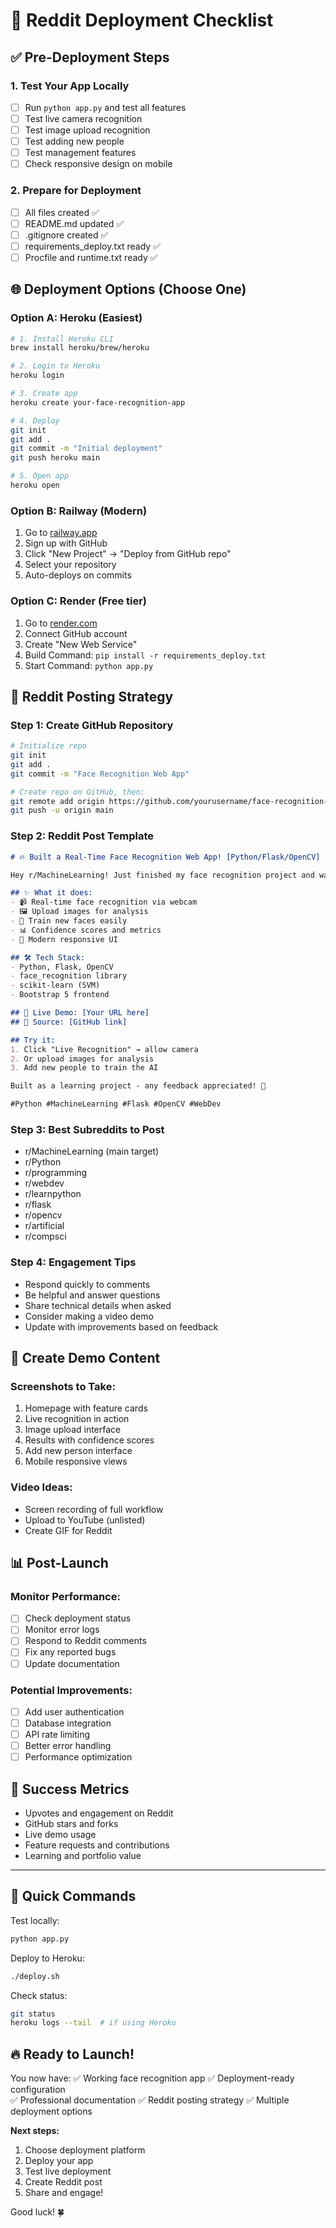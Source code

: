 # 🚀 Reddit Deployment Checklist

## ✅ Pre-Deployment Steps

### 1. Test Your App Locally
- [ ] Run `python app.py` and test all features
- [ ] Test live camera recognition
- [ ] Test image upload recognition
- [ ] Test adding new people
- [ ] Test management features
- [ ] Check responsive design on mobile

### 2. Prepare for Deployment
- [ ] All files created ✅
- [ ] README.md updated ✅
- [ ] .gitignore created ✅
- [ ] requirements_deploy.txt ready ✅
- [ ] Procfile and runtime.txt ready ✅

## 🌐 Deployment Options (Choose One)

### Option A: Heroku (Easiest)
```bash
# 1. Install Heroku CLI
brew install heroku/brew/heroku

# 2. Login to Heroku
heroku login

# 3. Create app
heroku create your-face-recognition-app

# 4. Deploy
git init
git add .
git commit -m "Initial deployment"
git push heroku main

# 5. Open app
heroku open
```

### Option B: Railway (Modern)
1. Go to [railway.app](https://railway.app)
2. Sign up with GitHub
3. Click "New Project" → "Deploy from GitHub repo"
4. Select your repository
5. Auto-deploys on commits

### Option C: Render (Free tier)
1. Go to [render.com](https://render.com)
2. Connect GitHub account
3. Create "New Web Service"
4. Build Command: `pip install -r requirements_deploy.txt`
5. Start Command: `python app.py`

## 📱 Reddit Posting Strategy

### Step 1: Create GitHub Repository
```bash
# Initialize repo
git init
git add .
git commit -m "Face Recognition Web App"

# Create repo on GitHub, then:
git remote add origin https://github.com/yourusername/face-recognition-app.git
git push -u origin main
```

### Step 2: Reddit Post Template
```markdown
# 🔥 Built a Real-Time Face Recognition Web App! [Python/Flask/OpenCV]

Hey r/MachineLearning! Just finished my face recognition project and wanted to share:

## ✨ What it does:
- 📹 Real-time face recognition via webcam
- 🖼️ Upload images for analysis
- 👤 Train new faces easily
- 📊 Confidence scores and metrics
- 🎨 Modern responsive UI

## 🛠️ Tech Stack:
- Python, Flask, OpenCV
- face_recognition library
- scikit-learn (SVM)
- Bootstrap 5 frontend

## 🎯 Live Demo: [Your URL here]
## 📁 Source: [GitHub link]

## Try it:
1. Click "Live Recognition" → allow camera
2. Or upload images for analysis
3. Add new people to train the AI

Built as a learning project - any feedback appreciated! 🙏

#Python #MachineLearning #Flask #OpenCV #WebDev
```

### Step 3: Best Subreddits to Post
- r/MachineLearning (main target)
- r/Python 
- r/programming
- r/webdev
- r/learnpython
- r/flask
- r/opencv
- r/artificial
- r/compsci

### Step 4: Engagement Tips
- Respond quickly to comments
- Be helpful and answer questions
- Share technical details when asked
- Consider making a video demo
- Update with improvements based on feedback

## 🎥 Create Demo Content

### Screenshots to Take:
1. Homepage with feature cards
2. Live recognition in action
3. Image upload interface
4. Results with confidence scores
5. Add new person interface
6. Mobile responsive views

### Video Ideas:
- Screen recording of full workflow
- Upload to YouTube (unlisted)
- Create GIF for Reddit

## 📊 Post-Launch

### Monitor Performance:
- [ ] Check deployment status
- [ ] Monitor error logs
- [ ] Respond to Reddit comments
- [ ] Fix any reported bugs
- [ ] Update documentation

### Potential Improvements:
- [ ] Add user authentication
- [ ] Database integration
- [ ] API rate limiting
- [ ] Better error handling
- [ ] Performance optimization

## 🎯 Success Metrics
- Upvotes and engagement on Reddit
- GitHub stars and forks
- Live demo usage
- Feature requests and contributions
- Learning and portfolio value

---

## 🚀 Quick Commands

Test locally:
```bash
python app.py
```

Deploy to Heroku:
```bash
./deploy.sh
```

Check status:
```bash
git status
heroku logs --tail  # if using Heroku
```

## 🔥 Ready to Launch!

You now have:
✅ Working face recognition app
✅ Deployment-ready configuration  
✅ Professional documentation
✅ Reddit posting strategy
✅ Multiple deployment options

**Next steps:**
1. Choose deployment platform
2. Deploy your app
3. Test live deployment
4. Create Reddit post
5. Share and engage!

Good luck! 🍀
